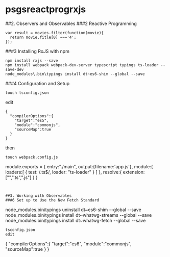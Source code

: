 # psgsreactprogrxjs
##2. Observers and Observables
###2 Reactive Programming
```
var result = movies.filter(function(movie){
  return movie.fitle[0] ==='4';
});
```

###3 Installing RxJS with npm
```
npm install rxjs --save
npm install webpack webpack-dev-server typescript typings ts-loader --save-dev
node_modules\.bin\typings install dt~es6-shim --global --save 
```

###4 Configuration and Setup
```
touch tsconfig.json
```
edit
```
{
  "compilerOptions":{
    "target":"es5",
    "module":"commonjs",
    "sourceMap":true
  }
}
```
then
```
touch webpack.config.js
```
module.exports = {
  entry:"./main",
  output:{filename:'app.js'},
  module:{
    loaders:[
      {
        test: /.ts$/,
        loader: "ts-loader"
      }
    ]
  },
  resolve:{
    extension:["",".ts",".js"]
  }
}
```


##3. Working with Observables
###6 Set up to Use the New Fetch Standard
```
node_modules\.bin\typings uninstall dt~es6-shim --global --save 
node_modules\.bin\typings install dt~whatwg-streams --global --save 
node_modules\.bin\typings install dt~whatwg-fetch --global --save 
```
tsconfig.json
edit
```
{
  "compilerOptions":{
    "target":"es6",
    "module":"commonjs",
    "sourceMap":true
  }
}
```
